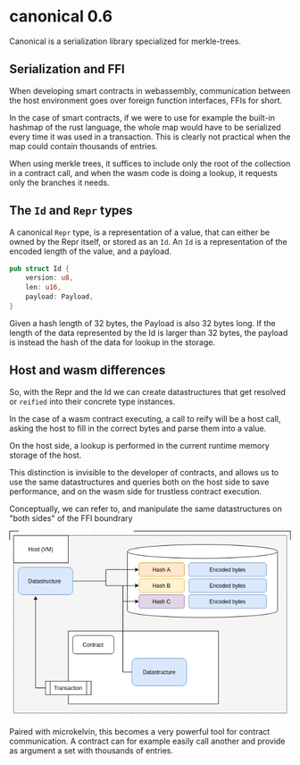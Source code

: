# canonical 0.6

Canonical is a serialization library specialized for merkle-trees.

## Serialization and FFI

When developing smart contracts in webassembly, communication between the host environment goes over foreign function interfaces, FFIs for short.

In the case of smart contracts, if we were to use for example the built-in hashmap of the rust language, the whole map would have to be serialized every time it was used in a transaction. This is clearly not practical when the map could contain thousands of entries.

When using merkle trees, it suffices to include only the root of the collection in a contract call, and when the wasm code is doing a lookup, it requests only the branches it needs.

## The `Id` and `Repr` types

A canonical `Repr` type, is a representation of a value, that can either be owned by the Repr itself, or stored as an `Id`. An `Id` is a representation of the encoded length of the value, and a payload.

```rust
pub struct Id {
    version: u8,
    len: u16,
    payload: Payload,
}
```

Given a hash length of 32 bytes, the Payload is also 32 bytes long. If the length of the data represented by the Id is larger than 32 bytes, the payload is instead the hash of the data for lookup in the storage.

## Host and wasm differences

So, with the Repr and the Id we can create datastructures that get resolved or `reified` into their concrete type instances.

In the case of a wasm contract executing, a call to reify will be a host call, asking the host to fill in the correct bytes and parse them into a value.

On the host side, a lookup is performed in the current runtime memory storage of the host.

This distinction is invisible to the developer of contracts, and allows us to use the same datastructures and queries both on the host side to save performance, and on the wasm side for trustless contract execution.

Conceptually, we can refer to, and manipulate the same datastructures on "both sides" of the FFI boundrary

![A visual representation of the Host and Contract relations](host.png "Host/contract structure")

Paired with microkelvin, this becomes a very powerful tool for contract communication. A contract can for example easily call another and provide as argument a set with thousands of entries.



